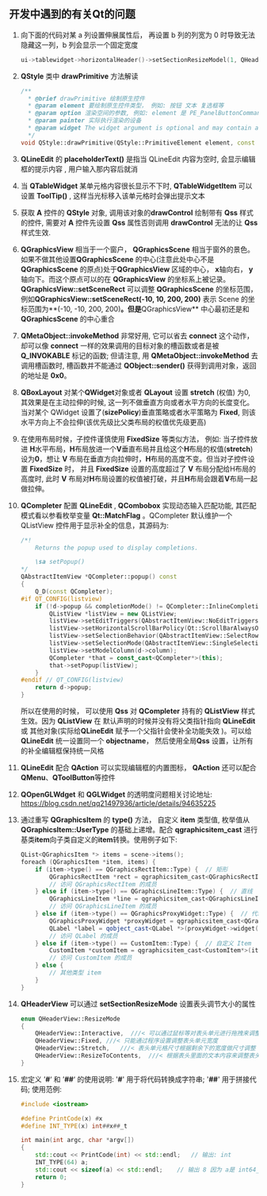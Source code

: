 ## 开发中遇到的有关Qt的问题

1. 向下面的代码对某 a 列设置伸展属性后， 再设置 b 列的列宽为 0 时导致无法隐藏这一列，b 列会显示一个固定宽度

   ```c++
   ui->tablewidget->horizontalHeader()->setSectionResizeModel(1, QHeaderView::Stretch);
   ```

   

2. **QStyle** 类中 **drawPrimitive** 方法解读

   ```c++
   /**
     * @brief drawPrimitive 绘制原生控件
     * @param element 要绘制原生控件类型， 例如: 按钮 文本 复选框等
     * @param option 渲染空间的参数, 例如: element 是 PE_PanelButtonCommand —— 按钮, 那么在渲染的时候需要知道要渲染位置，尺寸，颜色等等, 这些参数都由 option 指定
     * @param painter 实际执行渲染的设备
     * @param widget The widget argument is optional and may contain a widget that may aid in drawing the primitive element.
     */
   void QStyle::drawPrimitive(QStyle::PrimitiveElement element, const QStyleOption *option, QPainter *painter, const QWidget *widget = nullptr) const
   ```

3. **QLineEdit** 的 **placeholderText()** 是指当 QLineEdit 内容为空时, 会显示编辑框的提示内容 , 用户输入那内容后就消

   

4. 当 **QTableWidget** 某单元格内容很长显示不下时, **QTableWidgetItem** 可以设置 **ToolTip()** , 这样当光标移入该单元格时会弹出提示文本

   

5. 获取 **A** 控件的 **QStyle** 对象, 调用该对象的**drawControl** 绘制带有 **Qss** 样式的控件, 需要对 **A** 控件先设置 **Qss** 属性否则调用 **drawControl** 无法的让 **Qss** 样式生效.

   

6. **QGraphicsView** 相当于一个窗户， **QGraphicsScene** 相当于窗外的景色。如果不做其他设置**QGraphicsScene** 的中心(注意此处中心不是 **QGraphicsScene** 的原点)处于**QGraphicsView** 区域的中心， **x**轴向右， **y**轴向下。而这个原点可以的在 **QGraphicsView** 的坐标系上被记录。**QGraphicsView::setSceneRect** 可以调整 **QGraphicsScene** 的坐标范围，例如**QGraphicsView::setSceneRect(-10, 10,  200,  200)** 表示 Scene 的坐标范围为**(-10, -10, 200, 200)**。但是**QGraphicsView** 中心最初还是和 **QGraphicsScene** 的中心重合



7. **QMetaObject::invokeMethod** 非常好用, 它可以省去 **connect** 这个动作，却可以像 **connect** 一样的效果调用的目标对象的槽函数或者是被 **Q_INVOKABLE** 标记的函数; 但请注意, 用 **QMetaObject::invokeMethod** 去调用槽函数时, 槽函数并不能通过 **QObject::sender()** 获得到调用对象，返回的地址是 **0x0**。

   

8. **QBoxLayout** 对某个**QWidget**对象或者 **QLayout** 设置 **stretch** (权值) 为0, 其效果是在主动拉伸的时候, 这一列不做垂直方向或者水平方向的长度变化。当对某个 QWidget 设置了(**sizePolicy**)垂直策略或者水平策略为 **Fixed**, 则该水平方向上不会拉伸(该优先级比父类布局的权值优先级更高)

   

9. 在使用布局时候，子控件谨慎使用 **FixedSize** 等类似方法， 例如: 当子控件放进 **H**水平布局，**H**布局放进一个**V**垂直布局并且给这个**H**布局的权值(**stretch**)设为**0**，想让 **V** 布局在垂直方向拉伸时，**H**布局的高度不变。但当对子控件设置 **FixedSize** 时， 并且 **FixedSize** 设置的高度超过了 **V** 布局分配给H布局的高度时, 此时 **V** 布局对**H**布局设置的权值被打破，并且**H**布局会跟着**V**布局一起做拉伸。

   

10. **QCompleter**  配置 **QLineEdit**  , **QCombobox** 实现动态输入匹配功能, 其匹配模式看以参看枚举变量 **Qt::MatchFlag** 。QCompleter 默认维护一个 QListView 控件用于显示补全的信息，其源码为:

    ```C++
    /*!
    	Returns the popup used to display completions.
    
    	\sa setPopup()
    */
    QAbstractItemView *QCompleter::popup() const
    {
    	Q_D(const QCompleter);
    #if QT_CONFIG(listview)
    	if (!d->popup && completionMode() != QCompleter::InlineCompletion) {
    		QListView *listView = new QListView;
    		listView->setEditTriggers(QAbstractItemView::NoEditTriggers);
    		listView->setHorizontalScrollBarPolicy(Qt::ScrollBarAlwaysOff);
    		listView->setSelectionBehavior(QAbstractItemView::SelectRows);
    		listView->setSelectionMode(QAbstractItemView::SingleSelection);
    		listView->setModelColumn(d->column);
    		QCompleter *that = const_cast<QCompleter*>(this);
    		that->setPopup(listView);
    	}
    #endif // QT_CONFIG(listview)
    	return d->popup;
    }
    ```

    所以在使用的时候， 可以使用 **Qss** 对 **QCompleter**  持有的 **QListView** 样式生效。因为 **QListView** 在 默认声明的时候并没有将父类指针指向 **QLineEdit** 或 其他对象(实际给**QLineEdit** 赋予一个父指针会使补全功能失效 )。可以给 **QLineEdit** 统一设置同一个 **objectname**， 然后使用全局**Qss** 设置，让所有的补全编辑框保持统一风格



11. **QLineEdit** 配合 **QAction** 可以实现编辑框的内置图标，  **QAction** 还可以配合 **QMenu**、**QToolButton**等控件

    

12. **QOpenGLWdget** 和 **QGLWidget** 的透明度问题相关讨论地址: https://blog.csdn.net/qq21497936/article/details/94635225

    

13. 通过重写 **QGraphicsItem** 的 **type()** 方法， 自定义 **item** 类型值, 枚举值从 **QGraphicsItem::UserType** 的基础上递增。配合 **qgraphicsitem_cast** 进行基类**item**向子类自定义的**item**转换。使用例子如下:

    ```c++
    QList<QGraphicsItem *> items = scene->items();
    foreach (QGraphicsItem *item, items) {
        if (item->type() == QGraphicsRectItem::Type) {  // 矩形
            QGraphicsRectItem *rect = qgraphicsitem_cast<QGraphicsRectItem*>(item);
            // 访问 QGraphicsRectItem 的成员
        } else if (item->type() == QGraphicsLineItem::Type) {  // 直线
            QGraphicsLineItem *line = qgraphicsitem_cast<QGraphicsLineItem*>(item);
            // 访问 QGraphicsLineItem 的成员
        } else if (item->type() == QGraphicsProxyWidget::Type) {  // 代理 Widget
            QGraphicsProxyWidget *proxyWidget = qgraphicsitem_cast<QGraphicsProxyWidget*>(item);
            QLabel *label = qobject_cast<QLabel *>(proxyWidget->widget());
            // 访问 QLabel 的成员
        } else if (item->type() == CustomItem::Type) {  // 自定义 Item
            CustomItem *customItem = qgraphicsitem_cast<CustomItem*>(item);
            // 访问 CustomItem 的成员
        } else {
            // 其他类型 item
        }
    }
    ```

    

14. **QHeaderView** 可以通过 **setSectionResizeMode** 设置表头调节大小的属性

    ```C++
    enum QHeaderView::ResizeMode
    {
        QHeaderView::Interactive,  ///< 可以通过鼠标等对表头单元进行拖拽来调整宽度
        QHeaderView::Fixed, ///< 只能通过程序设置调整表头单元宽度
        QHeaderView::Stretch,	///< 表头单元格尺寸根据剩余下的宽度做尺寸调整 其他修改方式无效
        QHeaderView::ResizeToContents,	///< 根据表头里面的文本内容来调整表头宽度
    }
    ```

15. 宏定义 ’**#**‘ 和 ’**##**‘ 的使用说明: '**#**' 用于将代码转换成字符串; '**##**' 用于拼接代码; 使用范例:

    ```c++
    #include <iostream>
    
    #define PrintCode(x) #x
    #define INT_TYPE(x) int##x##_t
    
    int main(int argc, char *argv[])
    {
    	std::cout << PrintCode(int) << std::endl;	// 输出: int
    	INT_TYPE(64) a;
    	std::cout << sizeof(a) << std::endl;	// 输出 8 因为 a是 int64_t
    	return 0;
    }
    ```
    
    


